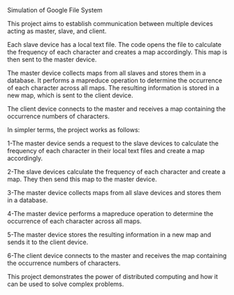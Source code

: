 Simulation of Google File System

This project aims to establish communication between multiple devices acting as master, slave, and client.

Each slave device has a local text file. The code opens the file to calculate the frequency of each character and creates a map accordingly. This map is then sent to the master device.

The master device collects maps from all slaves and stores them in a database. It performs a mapreduce operation to determine the occurrence of each character across all maps. The resulting information is stored in a new map, which is sent to the client device.

The client device connects to the master and receives a map containing the occurrence numbers of characters.

In simpler terms, the project works as follows:

1-The master device sends a request to the slave devices to calculate the frequency of each character in their local text files and create a map accordingly.

2-The slave devices calculate the frequency of each character and create a map. They then send this map to the master device.

3-The master device collects maps from all slave devices and stores them in a database.

4-The master device performs a mapreduce operation to determine the occurrence of each character across all maps.

5-The master device stores the resulting information in a new map and sends it to the client device.

6-The client device connects to the master and receives the map containing the occurrence numbers of characters.

This project demonstrates the power of distributed computing and how it can be used to solve complex problems.
